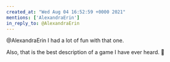 ```yaml
---
created_at: "Wed Aug 04 16:52:59 +0000 2021"
mentions: ['AlexandraErin']
in_reply_to: @AlexandraErin
---
```


@AlexandraErin I had a lot of fun with that one. 

Also, that is the best description of a game I have ever heard. 🤣